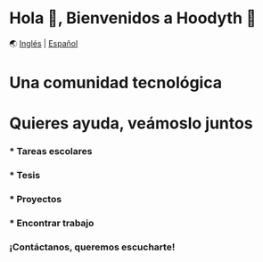# Hola 👋, Bienvenidos a Hoodyth 🚀

🌏 [Inglés](https://github.com/hoodyth/.github/blob/main/profile/README.md) | [Español](https://github.com/hoodyth/.github/blob/main/profile/README.md)

# Una comunidad tecnológica

# Quieres ayuda, veámoslo juntos
### * Tareas escolares
### * Tesis
### * Proyectos
### * Encontrar trabajo

### ¡Contáctanos, queremos escucharte!
